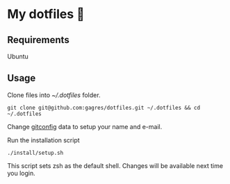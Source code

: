 # My dotfiles 🔨

## Requirements
Ubuntu

## Usage

Clone files into _~/.dotfiles_ folder.

```
git clone git@github.com:gagres/dotfiles.git ~/.dotfiles && cd ~/.dotfiles
```

Change [gitconfig](https://github.com/gagres/dotfiles/blob/master/gitconfig) data to setup your name and e-mail.

Run the installation script
```
./install/setup.sh
```

This script sets zsh as the default shell. Changes will be available next time you login.
